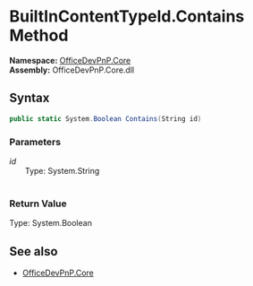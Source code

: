 # BuiltInContentTypeId.Contains Method  
**Namespace:** [OfficeDevPnP.Core](OfficeDevPnP.Core.md)  
**Assembly:** OfficeDevPnP.Core.dll  
## Syntax
```C#
public static System.Boolean Contains(String id)
```
### Parameters
*id*  
&emsp;&emsp;Type: System.String  
&emsp;&emsp;  
  
### Return Value
Type: System.Boolean  

## See also
- [OfficeDevPnP.Core](OfficeDevPnP.Core.md)
